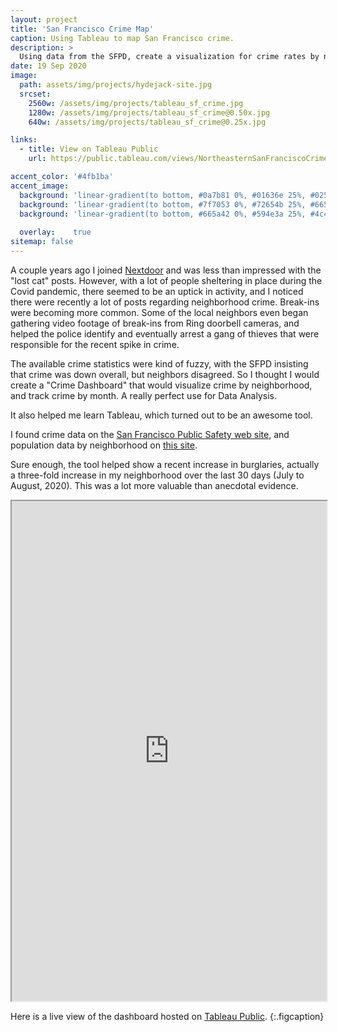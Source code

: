 ```yaml
---
layout: project
title: 'San Francisco Crime Map'
caption: Using Tableau to map San Francisco crime.
description: >
  Using data from the SFPD, create a visualization for crime rates by neighborhood in NE San Francisco.
date: 19 Sep 2020
image: 
  path: assets/img/projects/hydejack-site.jpg
  srcset: 
    2560w: /assets/img/projects/tableau_sf_crime.jpg
    1280w: /assets/img/projects/tableau_sf_crime@0.50x.jpg
    640w: /assets/img/projects/tableau_sf_crime@0.25x.jpg

links: 
  - title: View on Tableau Public
    url: https://public.tableau.com/views/NortheasternSanFranciscoCrime/CrimeDashboard?:language=en&:display_count=y&publish=yes&:origin=viz_share_link

accent_color: '#4fb1ba'
accent_image:
  background: 'linear-gradient(to bottom, #0a7b81 0%, #01636e 25%, #02505b 50%, #073a4a 75%, #082e39 100%)'
  background: 'linear-gradient(to bottom, #7f7053 0%, #72654b 25%, #665a42 50%, #594e3a 75%, #4c4332 100% )'
  background: 'linear-gradient(to bottom, #665a42 0%, #594e3a 25%, #4c4332 50%, #40382a 75%, #332d21 100% )'
  
  overlay:    true
sitemap: false
---
```


A couple years ago I joined [Nextdoor](https://nextdoor.com/) and was less than impressed
with the "lost cat" posts.  However, with a lot of people sheltering in place
during the Covid pandemic, there seemed to be an uptick in activity, and I noticed there were recently a lot of 
posts regarding neighborhood crime.  Break-ins were becoming more common.  Some of the local
neighbors even began gathering video footage of break-ins from Ring doorbell cameras, and helped
the police identify and eventually arrest a gang of thieves that were responsible for the recent
spike in crime.

The available crime statistics were kind of fuzzy, with the SFPD insisting that crime was down overall,
but neighbors disagreed.  So I thought I would create a "Crime Dashboard" that would visualize
crime by neighborhood, and track crime by month.  A really perfect use for Data Analysis.

It also helped me learn Tableau, which turned out to be an awesome tool.

I found crime data on the [San Francisco Public Safety web site](https://data.sfgov.org/Public-Safety/Police-Department-Incident-Reports-2018-to-Present/wg3w-h783), and population data
by neighborhood on [this site](https://www.niche.com/places-to-live/san-francisco-san-francisco-ca/).

Sure enough, the tool helped show a recent increase in burglaries, actually a three-fold increase
in my neighborhood over the last 30 days (July to August, 2020).  This was a lot more valuable than anecdotal evidence.

<iframe src="https://public.tableau.com/views/NortheasternSanFranciscoCrime/CrimeDashboard?:showVizHome=no&:embed=true" frameborder="1" style="overflow:hidden;width:100%" marginwidth="0" width = "100%" height = "800"></iframe>

Here is a live view of the dashboard hosted on [Tableau Public](https://public.tableau.com/).
{:.figcaption}